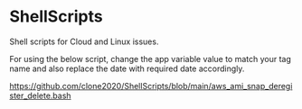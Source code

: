# ShellScripts
Shell scripts for Cloud and Linux issues.

For using the below script, change the app variable value to match your tag name and also replace the date with required date accordingly.

https://github.com/clone2020/ShellScripts/blob/main/aws_ami_snap_deregister_delete.bash

